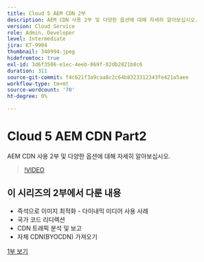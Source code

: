 ```yaml
---
title: Cloud 5 AEM CDN 2부
description: AEM CDN 사용 2부 및 다양한 옵션에 대해 자세히 알아보십시오.
version: Cloud Service
role: Admin, Developer
level: Intermediate
jira: KT-9904
thumbnail: 340994.jpeg
hidefromtoc: true
exl-id: 3d6f3506-e1ec-4eeb-869f-02db2821b8c6
duration: 311
source-git-commit: f4c621f3a9caa8c2c64b8323312343fe421a5aee
workflow-type: tm+mt
source-wordcount: '70'
ht-degree: 0%

---
```


# Cloud 5 AEM CDN Part2

AEM CDN 사용 2부 및 다양한 옵션에 대해 자세히 알아보십시오.

>[!VIDEO](https://video.tv.adobe.com/v/340994?quality=12&learn=on)

## 이 시리즈의 2부에서 다룬 내용

+ 즉석으로 이미지 최적화 - 다이내믹 미디어 사용 사례
+ 국가 코드 리디렉션
+ CDN 트래픽 분석 및 보고
+ 자체 CDN(BYOCDN) 가져오기

[1부 보기](cloud5-aem-cdn-part1.md)
